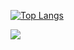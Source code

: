 [![Top Langs](https://github-readme-stats.vercel.app/api/top-langs/?username=koarz&layout=compact)](https://github.com/anuraghazra/github-readme-stats)

<div align="left"> <img src="https://github-readme-streak-stats.herokuapp.com/?user=koarz" /> </div>
